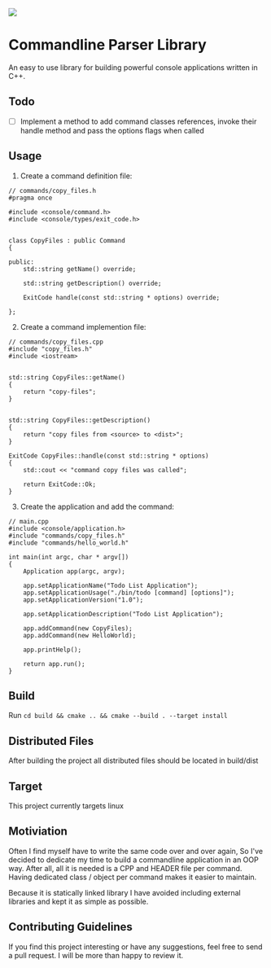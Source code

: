 <p align="left"><img src="https://drive.google.com/uc?export=view&id=1-x4N2CctotfbV9U-m7b8AUjOtXLlH9cs"></p>

# Commandline Parser Library

An easy to use library for building powerful console applications written in C++.

## Todo

- [ ] Implement a method to add command classes references, invoke their handle method and pass the options flags when called

## Usage

1. Create a command definition file:

```
// commands/copy_files.h
#pragma once

#include <console/command.h>
#include <console/types/exit_code.h>


class CopyFiles : public Command
{

public:
    std::string getName() override;

    std::string getDescription() override;

    ExitCode handle(const std::string * options) override;

};
```

2. Create a command implemention file:

```
// commands/copy_files.cpp
#include "copy_files.h"
#include <iostream>


std::string CopyFiles::getName()
{
    return "copy-files";
}


std::string CopyFiles::getDescription()
{
    return "copy files from <source> to <dist>";
}

ExitCode CopyFiles::handle(const std::string * options)
{
    std::cout << "command copy files was called";

    return ExitCode::Ok;
}
```

3. Create the application and add the command:

```
// main.cpp
#include <console/application.h>
#include "commands/copy_files.h"
#include "commands/hello_world.h"

int main(int argc, char * argv[])
{
    Application app(argc, argv);

    app.setApplicationName("Todo List Application");
    app.setApplicationUsage("./bin/todo [command] [options]");
    app.setApplicationVersion("1.0");

    app.setApplicationDescription("Todo List Application");

    app.addCommand(new CopyFiles);
    app.addCommand(new HelloWorld);

    app.printHelp();

    return app.run();
}
```


## Build

Run `cd build && cmake .. && cmake --build . --target install`

## Distributed Files

After building the project all distributed files should be located in build/dist

## Target

This project currently targets linux

## Motiviation

Often I find myself have to write the same code over and over again, So I've decided to dedicate my time to build a commandline application in an OOP way.
After all, all it is needed is a CPP and HEADER file per command.
Having dedicated class / object per command makes it easier to maintain.

Because it is statically linked library I have avoided including external libraries and kept it as simple as possible.

## Contributing Guidelines

If you find this project interesting or have any suggestions, feel free to send a pull request. I will be more than happy to review it.
